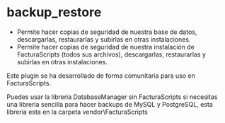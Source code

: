 # backup_restore

* Permite hacer copias de seguridad de nuestra base de datos, descargarlas, restaurarlas y subirlas en otras instalaciones.
* Permite hacer copias de seguridad de nuestra instalación de FacturaScripts (todos sus archivos), descargarlas, restaurarlas y subirlas en otras instalaciones.

Este plugin se ha desarrollado de forma comunitaria para uso en FacturaScripts.

Puedes usar la libreria DatabaseManager sin FacturaScripts si necesitas una libreria sencilla para hacer backups de MySQL y PostgreSQL, esta librería esta en la carpeta vendor\FacturaScripts
